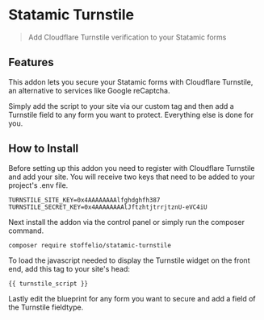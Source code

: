 # Statamic Turnstile

> Add Cloudflare Turnstile verification to your Statamic forms

## Features

This addon lets you secure your Statamic forms with Cloudflare Turnstile, an alternative to services like Google reCaptcha.

Simply add the script to your site via our custom tag and then add a Turnstile field to any form you want to protect. Everything else is done for you.

## How to Install

Before setting up this addon you need to register with Cloudflare Turnstile and add your site. You will receive two keys that need to be added to your project's .env file.

``` env
TURNSTILE_SITE_KEY=0x4AAAAAAAAlfghdghfh387
TURNSTILE_SECRET_KEY=0x4AAAAAAAAlJftzhtjtrrjtznU-eVC4iU
```

Next install the addon via the control panel or simply run the composer command.

``` bash
composer require stoffelio/statamic-turnstile
```

To load the javascript needed to display the Turnstile widget on the front end, add this tag to your site's head:

``` antlers
{{ turnstile_script }}
```

Lastly edit the blueprint for any form you want to secure and add a field of the Turnstile fieldtype.